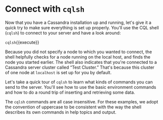 # Connect with `cqlsh`

Now that you have a Cassandra installation up and running, let's give it a quick try to make sure everything is set up properly. You'll use the CQL shell (`cqlsh`) to connect to your server and have a look around:

`cqlsh`{{execute}}

Because you did not specify a node to which you wanted to connect, the shell helpfully checks for a node running on the local host, and finds the node you started earlier. The shell also indicates that you're connected to a Cassandra server cluster called &ldquo;Test Cluster.&rdquo; That's because this cluster of one node at `localhost` is set up for you by default.

Let's take a quick tour of `cqlsh` to learn what kinds of commands you can send to the server. You'll see how to use the basic environment commands and how to do a round trip of inserting and retrieving some data.

The `cqlsh` commands are all case insensitive. For these examples, we adopt the convention of uppercase to be consistent with the way the shell describes its own commands in help topics and output.


